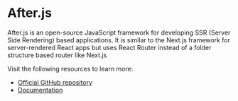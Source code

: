 # After.js

After.js is an open-source JavaScript framework for developing SSR (Server Side Rendering) based applications. It is similar to the Next.js framework for server-rendered React apps but uses React Router instead of a folder structure based router like Next.js

Visit the following resources to learn more:

- [Official GitHub repository](https://github.com/jaredpalmer/after.js)
- [Documentation](https://www.npmjs.com/package/@jaredpalmer/after)
